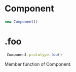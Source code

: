 # Component

```javascript
new Component()
```


# .foo

```javascript
 Component.prototype.foo()
```

Member function of Component.


